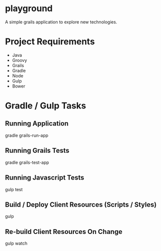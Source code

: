playground
===============

A simple grails application to explore new technologies.

# Project Requirements
* Java
* Groovy
* Grails
* Gradle
* Node
* Gulp
* Bower

# Gradle / Gulp Tasks
## Running Application
gradle grails-run-app

## Running Grails Tests
gradle grails-test-app

## Running Javascript Tests
gulp test

## Build / Deploy Client Resources (Scripts / Styles) 
gulp

## Re-build Client Resources On Change
gulp watch
